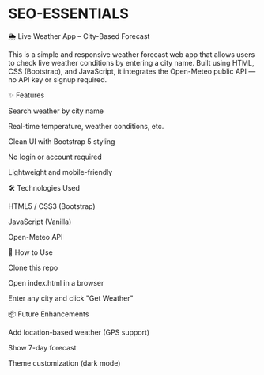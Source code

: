 # SEO-ESSENTIALS

🌦 Live Weather App – City-Based Forecast

This is a simple and responsive weather forecast web app that allows users to check live weather conditions by entering a city name. Built using HTML, CSS (Bootstrap), and JavaScript, it integrates the Open-Meteo public API — no API key or signup required.

✨ Features

Search weather by city name

Real-time temperature, weather conditions, etc.

Clean UI with Bootstrap 5 styling

No login or account required

Lightweight and mobile-friendly

🛠 Technologies Used

HTML5 / CSS3 (Bootstrap)

JavaScript (Vanilla)

Open-Meteo API

🚀 How to Use

Clone this repo

Open index.html in a browser

Enter any city and click "Get Weather"

📦 Future Enhancements

Add location-based weather (GPS support)

Show 7-day forecast

Theme customization (dark mode)
